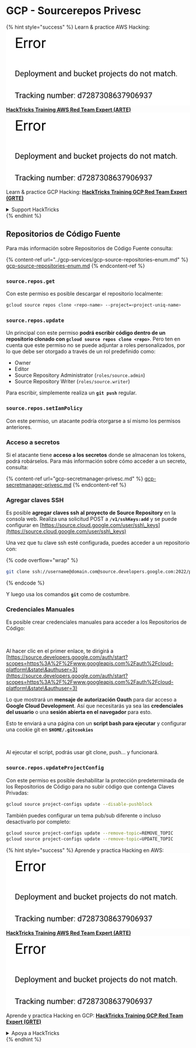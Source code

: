 # GCP - Sourcerepos Privesc

{% hint style="success" %}
Learn & practice AWS Hacking:<img src="../../../.gitbook/assets/image (1) (1).png" alt="" data-size="line">[**HackTricks Training AWS Red Team Expert (ARTE)**](https://training.hacktricks.xyz/courses/arte)<img src="../../../.gitbook/assets/image (1) (1).png" alt="" data-size="line">\
Learn & practice GCP Hacking: <img src="../../../.gitbook/assets/image (2).png" alt="" data-size="line">[**HackTricks Training GCP Red Team Expert (GRTE)**<img src="../../../.gitbook/assets/image (2).png" alt="" data-size="line">](https://training.hacktricks.xyz/courses/grte)

<details>

<summary>Support HackTricks</summary>

* Check the [**subscription plans**](https://github.com/sponsors/carlospolop)!
* **Join the** 💬 [**Discord group**](https://discord.gg/hRep4RUj7f) or the [**telegram group**](https://t.me/peass) or **follow** us on **Twitter** 🐦 [**@hacktricks\_live**](https://twitter.com/hacktricks\_live)**.**
* **Share hacking tricks by submitting PRs to the** [**HackTricks**](https://github.com/carlospolop/hacktricks) and [**HackTricks Cloud**](https://github.com/carlospolop/hacktricks-cloud) github repos.

</details>
{% endhint %}

## Repositorios de Código Fuente

Para más información sobre Repositorios de Código Fuente consulta:

{% content-ref url="../gcp-services/gcp-source-repositories-enum.md" %}
[gcp-source-repositories-enum.md](../gcp-services/gcp-source-repositories-enum.md)
{% endcontent-ref %}

### `source.repos.get`

Con este permiso es posible descargar el repositorio localmente:
```bash
gcloud source repos clone <repo-name> --project=<project-uniq-name>
```
### `source.repos.update`

Un principal con este permiso **podrá escribir código dentro de un repositorio clonado con `gcloud source repos clone <repo>`**. Pero ten en cuenta que este permiso no se puede adjuntar a roles personalizados, por lo que debe ser otorgado a través de un rol predefinido como:

* Owner
* Editor
* Source Repository Administrator (`roles/source.admin`)
* Source Repository Writer (`roles/source.writer`)

Para escribir, simplemente realiza un **`git push`** regular.

### `source.repos.setIamPolicy`

Con este permiso, un atacante podría otorgarse a sí mismo los permisos anteriores.

### Acceso a secretos

Si el atacante tiene **acceso a los secretos** donde se almacenan los tokens, podrá robárselos. Para más información sobre cómo acceder a un secreto, consulta:

{% content-ref url="gcp-secretmanager-privesc.md" %}
[gcp-secretmanager-privesc.md](gcp-secretmanager-privesc.md)
{% endcontent-ref %}

### Agregar claves SSH

Es posible **agregar claves ssh al proyecto de Source Repository** en la consola web. Realiza una solicitud POST a **`/v1/sshKeys:add`** y se puede configurar en [https://source.cloud.google.com/user/ssh\_keys](https://source.cloud.google.com/user/ssh\_keys)

Una vez que tu clave ssh esté configurada, puedes acceder a un repositorio con:

{% code overflow="wrap" %}
```bash
git clone ssh://username@domain.com@source.developers.google.com:2022/p/<proj-name>/r/<repo-name>
```
{% endcode %}

Y luego usa los comandos **`git`** como de costumbre.

### Credenciales Manuales

Es posible crear credenciales manuales para acceder a los Repositorios de Código:

<figure><img src="../../../.gitbook/assets/image (324).png" alt=""><figcaption></figcaption></figure>

Al hacer clic en el primer enlace, te dirigirá a [https://source.developers.google.com/auth/start?scopes=https%3A%2F%2Fwww.googleapis.com%2Fauth%2Fcloud-platform\&state\&authuser=3](https://source.developers.google.com/auth/start?scopes=https%3A%2F%2Fwww.googleapis.com%2Fauth%2Fcloud-platform\&state\&authuser=3)

Lo que mostrará un **mensaje de autorización Oauth** para dar acceso a **Google Cloud Development**. Así que necesitarás ya sea las **credenciales del usuario** o una **sesión abierta en el navegador** para esto.

Esto te enviará a una página con un **script bash para ejecutar** y configurar una cookie git en **`$HOME/.gitcookies`**

<figure><img src="../../../.gitbook/assets/image (323).png" alt=""><figcaption></figcaption></figure>

Al ejecutar el script, podrás usar git clone, push... y funcionará.

### `source.repos.updateProjectConfig`

Con este permiso es posible deshabilitar la protección predeterminada de los Repositorios de Código para no subir código que contenga Claves Privadas:
```bash
gcloud source project-configs update --disable-pushblock
```
También puedes configurar un tema pub/sub diferente o incluso desactivarlo por completo:
```bash
gcloud source project-configs update --remove-topic=REMOVE_TOPIC
gcloud source project-configs update --remove-topic=UPDATE_TOPIC
```
{% hint style="success" %}
Aprende y practica Hacking en AWS:<img src="../../../.gitbook/assets/image (1) (1).png" alt="" data-size="line">[**HackTricks Training AWS Red Team Expert (ARTE)**](https://training.hacktricks.xyz/courses/arte)<img src="../../../.gitbook/assets/image (1) (1).png" alt="" data-size="line">\
Aprende y practica Hacking en GCP: <img src="../../../.gitbook/assets/image (2).png" alt="" data-size="line">[**HackTricks Training GCP Red Team Expert (GRTE)**<img src="../../../.gitbook/assets/image (2).png" alt="" data-size="line">](https://training.hacktricks.xyz/courses/grte)

<details>

<summary>Apoya a HackTricks</summary>

* Revisa los [**planes de suscripción**](https://github.com/sponsors/carlospolop)!
* **Únete al** 💬 [**grupo de Discord**](https://discord.gg/hRep4RUj7f) o al [**grupo de telegram**](https://t.me/peass) o **síguenos** en **Twitter** 🐦 [**@hacktricks\_live**](https://twitter.com/hacktricks\_live)**.**
* **Comparte trucos de hacking enviando PRs a los** [**HackTricks**](https://github.com/carlospolop/hacktricks) y [**HackTricks Cloud**](https://github.com/carlospolop/hacktricks-cloud) repositorios de github.

</details>
{% endhint %}
